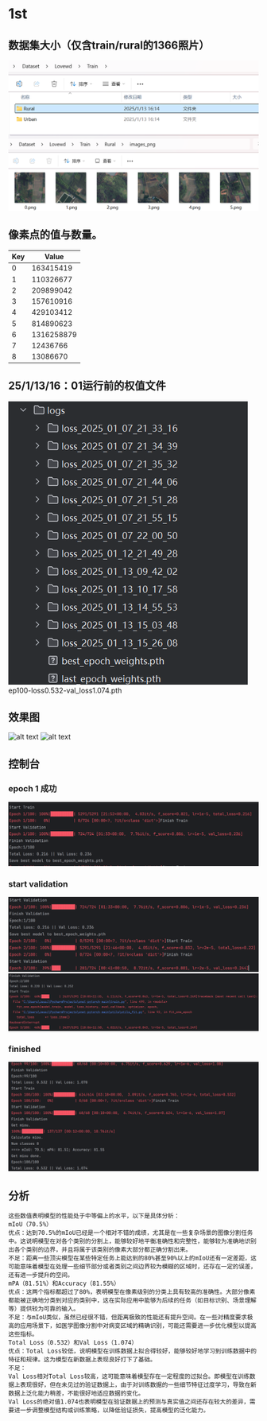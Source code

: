 # 1st

## 数据集大小（仅含train/rural的1366照片）
![alt text](image-6.png)
![alt text](image-7.png)

## 像素点的值与数量。

| Key | Value |
|-----|-------|
| 0   | 163415419 |
| 1   | 110326677 |
| 2   | 209899042 |
| 3   | 157610916 |
| 4   | 429103412 |
| 5   | 814890623 |
| 6   | 1316258879 |
| 7   | 12436766 |
| 8   | 13086670 |

## 25/1/13/16：01运行前的权值文件    
![alt text](image-4.png)
ep100-loss0.532-val_loss1.074.pth

## 效果图
![alt text](7320.jpg)
![alt text](tmpa_vewdbr.PNG)

## 控制台
### epoch 1 成功
![alt text](image-1.png)
### start validation
![alt text](image-2.png)
![alt text](image-3.png)
### finished
![alt text](image-5.png)

## 分析
```dotnetcli
这些数值表明模型的性能处于中等偏上的水平，以下是具体分析：
mIoU（70.5%）
优点：达到70.5%的mIoU已经是一个相对不错的成绩，尤其是在一些复杂场景的图像分割任务中。这说明模型在对各个类别的分割上，能够较好地平衡准确性和完整性，能够较为准确地识别出各个类别的边界，并且将属于该类别的像素大部分都正确分割出来。
不足：距离一些顶尖模型在某些特定任务上能达到的80%甚至90%以上的mIoU还有一定差距，这可能意味着模型在处理一些细节部分或者类别之间边界较为模糊的区域时，还存在一定的误差，还有进一步提升的空间。
mPA（81.51%）和Accuracy（81.55%）
优点：这两个指标都超过了80%，表明模型在像素级别的分类上具有较高的准确性。大部分像素都能被正确地分类到对应的类别中，这在实际应用中能够为后续的任务（如目标识别、场景理解等）提供较为可靠的输入。
不足：与mIoU类似，虽然已经很不错，但距离极致的性能还有提升空间。在一些对精度要求极高的应用场景下，如医学图像分割中对病变区域的精确识别，可能还需要进一步优化模型以提高这些指标。
Total Loss（0.532）和Val Loss（1.074）
优点：Total Loss较低，说明模型在训练数据上拟合得较好，能够较好地学习到训练数据中的特征和规律。这为模型在新数据上表现良好打下了基础。
不足：
Val Loss相对Total Loss较高，这可能意味着模型存在一定程度的过拟合。即模型在训练数据上表现很好，但在未见过的验证数据上，由于对训练数据的一些细节特征过度学习，导致在新数据上泛化能力稍差，不能很好地适应数据的变化。
Val Loss的绝对值1.074也表明模型在验证数据上的预测与真实值之间还存在较大的差异，需要进一步调整模型结构或训练策略，以降低验证损失，提高模型的泛化能力。
```
